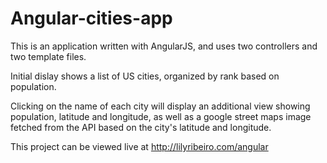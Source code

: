 # Angular-cities-app
This is an application written with AngularJS, and uses two controllers and two template files. 

Initial dislay shows a list of US cities, organized by rank based on population. 

Clicking on the name of each city will display an additional view showing population, latitude and longitude, as well as a google street maps image fetched from the API based on the city's latitude and longitude.

This project can be viewed live at http://lilyribeiro.com/angular
